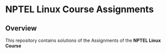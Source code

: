 # NPTEL Linux Course Assignments

## Overview
This repository contains solutions of the  Assignments of the **NPTEL Linux Course** 
